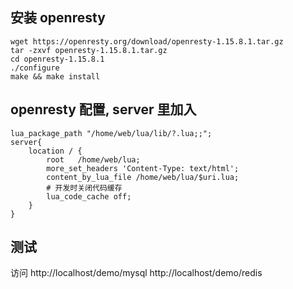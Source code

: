 ## 安装 openresty
```
wget https://openresty.org/download/openresty-1.15.8.1.tar.gz
tar -zxvf openresty-1.15.8.1.tar.gz
cd openresty-1.15.8.1
./configure
make && make install
```

## openresty 配置, server 里加入
```
lua_package_path "/home/web/lua/lib/?.lua;;";
server{
    location / {
        root   /home/web/lua;
        more_set_headers 'Content-Type: text/html';
        content_by_lua_file /home/web/lua/$uri.lua;
        # 开发时关闭代码缓存
        lua_code_cache off; 
    }
}
```


## 测试

访问
http://localhost/demo/mysql
http://localhost/demo/redis